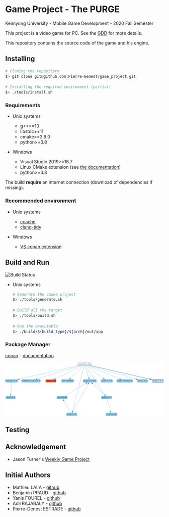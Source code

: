 # Game Project - The PURGE

Keimyung University - Mobile Game Development - 2020 Fall Semester

This project is a video game for PC. See the [GDD](doc/GDD_ten_page.pdf) for more details.

This repository contains the source code of the game and his engine.

## Installing

```sh
# Cloning the repository
$> git clone git@github.com:Pierre-Genest/game_project.git

# Installing the required environment (partial)
$> ./tools/install.sh
```

### Requirements

* Unix systems

    * g++>=10
    * libstdc++11
    * cmake>=3.9.0
    * python>=3.8

* Windows

    * Visual Studio 2019>=16.7
    * Linux CMake extension (see [the documentation](https://docs.microsoft.com/en-us/cpp/linux/cmake-linux-configure?view=vs-2019))
    * python>=3.8

The build **require** an internet connection (download of dependencies if missing).

### Recommended environment

* Unix systems

    * [ccache](https://ccache.dev/)
    * [clang-tidy](https://clang.llvm.org/extra/clang-tidy/)

* Windows

    * [VS conan extension](https://blog.conan.io/2019/06/17/Conan-extension-for-Visual-Studio.html)

## Build and Run

![Build Status](https://github.com/Pierre-Genest/game_project/workflows/C++%20CMake%20Build/badge.svg)

* Unix systems

    ```sh
    # Generate the cmake project
    $> ./tools/generate.sh

    # Build all the target
    $> ./tools/build.sh

    # Run the executable
    $> ./build/${build_type}/${arch}/out/app
    ```

### Package Manager

[conan](https://conan.io/) - [documentation](https://docs.conan.io/en/latest/)

![Dependencies](doc/conan_dependencies.png)

## Testing

## Acknowledgement

* Jason Turner's [Weekly Game Project](https://github.com/lefticus/cpp_weekly_game_project)

## Initial Authors

* Mathieu LALA - [github](https://github.com/Mathieu-Lala)
* Benjamin PRAUD - [github](https://github.com/BenjaminPraud)
* Yanis FOUREL - [github](https://github.com/Yanis-F)
* Adil RAJABALY - [github](https://github.com/ADeal24)
* Pierre-Genest ESTRADE - [github](https://github.com/Pierre-Genest)
